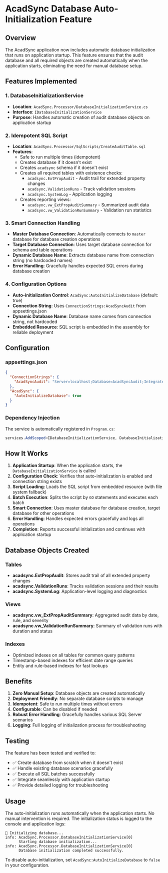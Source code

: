 # AcadSync Database Auto-Initialization Feature

## Overview

The AcadSync application now includes automatic database initialization that runs on application startup. This feature ensures that the audit database and all required objects are created automatically when the application starts, eliminating the need for manual database setup.

## Features Implemented

### 1. DatabaseInitializationService
- **Location**: `AcadSync.Processor/DatabaseInitializationService.cs`
- **Interface**: `IDatabaseInitializationService`
- **Purpose**: Handles automatic creation of audit database objects on application startup

### 2. Idempotent SQL Script
- **Location**: `AcadSync.Processor/SqlScripts/CreateAuditTable.sql`
- **Features**:
  - Safe to run multiple times (idempotent)
  - Creates database if it doesn't exist
  - Creates `acadsync` schema if it doesn't exist
  - Creates all required tables with existence checks:
    - `acadsync.ExtPropAudit` - Audit trail for extended property changes
    - `acadsync.ValidationRuns` - Track validation sessions
    - `acadsync.SystemLog` - Application logging
  - Creates reporting views:
    - `acadsync.vw_ExtPropAuditSummary` - Summarized audit data
    - `acadsync.vw_ValidationRunSummary` - Validation run statistics

### 3. Smart Connection Handling
- **Master Database Connection**: Automatically connects to `master` database for database creation operations
- **Target Database Connection**: Uses target database connection for schema and table operations
- **Dynamic Database Name**: Extracts database name from connection string (no hardcoded names)
- **Error Handling**: Gracefully handles expected SQL errors during database creation

### 4. Configuration Options
- **Auto-initialization Control**: `AcadSync:AutoInitializeDatabase` (default: true)
- **Connection String**: Uses `ConnectionStrings:AcadSyncAudit` from appsettings.json
- **Dynamic Database Name**: Database name comes from connection string, not hardcoded
- **Embedded Resource**: SQL script is embedded in the assembly for reliable deployment

## Configuration

### appsettings.json
```json
{
  "ConnectionStrings": {
    "AcadSyncAudit": "Server=localhost;Database=AcadSyncAudit;Integrated Security=true;TrustServerCertificate=true;"
  },
  "AcadSync": {
    "AutoInitializeDatabase": true
  }
}
```

### Dependency Injection
The service is automatically registered in `Program.cs`:
```csharp
services.AddScoped<IDatabaseInitializationService, DatabaseInitializationService>();
```

## How It Works

1. **Application Startup**: When the application starts, the `DatabaseInitializationService` is called
2. **Configuration Check**: Verifies that auto-initialization is enabled and connection string exists
3. **Script Loading**: Loads the SQL script from embedded resource (with file system fallback)
4. **Batch Execution**: Splits the script by `GO` statements and executes each batch
5. **Smart Connection**: Uses master database for database creation, target database for other operations
6. **Error Handling**: Handles expected errors gracefully and logs all operations
7. **Completion**: Reports successful initialization and continues with application startup

## Database Objects Created

### Tables
- **acadsync.ExtPropAudit**: Stores audit trail of all extended property changes
- **acadsync.ValidationRuns**: Tracks validation sessions and their results
- **acadsync.SystemLog**: Application-level logging and diagnostics

### Views
- **acadsync.vw_ExtPropAuditSummary**: Aggregated audit data by date, rule, and severity
- **acadsync.vw_ValidationRunSummary**: Summary of validation runs with duration and status

### Indexes
- Optimized indexes on all tables for common query patterns
- Timestamp-based indexes for efficient date range queries
- Entity and rule-based indexes for fast lookups

## Benefits

1. **Zero Manual Setup**: Database objects are created automatically
2. **Deployment Friendly**: No separate database scripts to manage
3. **Idempotent**: Safe to run multiple times without errors
4. **Configurable**: Can be disabled if needed
5. **Robust Error Handling**: Gracefully handles various SQL Server scenarios
6. **Logging**: Full logging of initialization process for troubleshooting

## Testing

The feature has been tested and verified to:
- ✅ Create database from scratch when it doesn't exist
- ✅ Handle existing database scenarios gracefully
- ✅ Execute all SQL batches successfully
- ✅ Integrate seamlessly with application startup
- ✅ Provide detailed logging for troubleshooting

## Usage

The auto-initialization runs automatically when the application starts. No manual intervention is required. The initialization status is logged to the console and application logs:

```
🔧 Initializing database...
info: AcadSync.Processor.DatabaseInitializationService[0]
      Starting database initialization...
info: AcadSync.Processor.DatabaseInitializationService[0]
      Database initialization completed successfully.
```

To disable auto-initialization, set `AcadSync:AutoInitializeDatabase` to `false` in your configuration.
